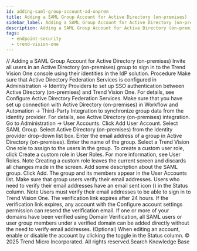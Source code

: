 ```yaml
---
id: adding-saml-group-account-ad-onprem
title: Adding a SAML Group Account for Active Directory (on-premises)
sidebar_label: Adding a SAML Group Account for Active Directory (on-premises)
description: Adding a SAML Group Account for Active Directory (on-premises)
tags:
  - endpoint-security
  - trend-vision-one
---
```


/*<![CDATA[*/ $('#title').html($('meta[name=map-description]').attr('content')); /*]]>*/ Adding a SAML Group Account for Active Directory (on-premises) Invite all users in an Active Directory (on-premises) group to sign in to the Trend Vision One console using their identities in the IdP solution. Procedure Make sure that Active Directory Federation Services is configured in Administration → Identity Providers to set up SSO authentication between Active Directory (on-premises) and Trend Vision One. For details, see Configure Active Directory Federation Services. Make sure that you have set up connection with Active Directory (on-premises) in Workflow and Automation → Third-Party Integration to synchronize group data from the identity provider. For details, see Active Directory (on-premises) integration. Go to Administration → User Accounts. Click Add User Account. Select SAML Group. Select Active Directory (on-premises) from the Identity provider drop-down list box. Enter the email address of a group in Active Directory (on-premises). Enter the name of the group. Select a Trend Vision One role to assign to the users in the group. To create a custom user role, click Create a custom role in User Roles. For more information, see User Roles. Note Creating a custom role leaves the current screen and discards all changes made in the screen. Add some description about the SAML group. Click Add. The group and its members appear in the User Accounts list. Make sure that group users verify their email addresses. Users who need to verify their email addresses have an email sent icon () in the Status column. Note Users must verify their email addresses to be able to sign in to Trend Vision One. The verification link expires after 24 hours. If the verification link expires, any account with the Configure account settings permission can resend the verification email. If one or more of your domains have been verified using Domain Verification, all SAML users or user group members under a verified domain can be added directly without the need to verify email addresses. (Optional) When editing an account, enable or disable the account by clicking the toggle in the Status column. © 2025 Trend Micro Incorporated. All rights reserved.Search Knowledge Base